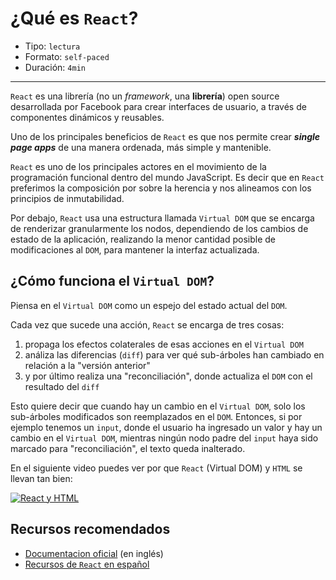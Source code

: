 # ¿Qué es `React`?

* Tipo: `lectura`
* Formato: `self-paced`
* Duración: `4min`

***

`React` es una librería (no un *framework*, una **librería**) open source
desarrollada por Facebook para crear interfaces de usuario, a través de
componentes dinámicos y reusables.

Uno de los principales beneficios de `React` es que nos permite crear ***single
page apps*** de una manera ordenada, más simple y mantenible.

`React` es uno de los principales actores en el movimiento de la programación
funcional dentro del mundo JavaScript. Es decir que en `React` preferimos la
composición por sobre la herencia y nos alineamos con los principios de
inmutabilidad.

Por debajo, `React` usa una estructura llamada `Virtual DOM` que se encarga de
renderizar granularmente los nodos, dependiendo de los cambios de estado de la
aplicación, realizando la menor cantidad posible de modificaciones al `DOM`,
para mantener la interfaz actualizada.

## ¿Cómo funciona el `Virtual DOM`?

Piensa en el `Virtual DOM` como un espejo del estado actual del `DOM`.

Cada vez que sucede una acción, `React` se encarga de tres cosas:

1. propaga los efectos colaterales de esas acciones en el `Virtual DOM`
2. análiza las diferencias (`diff`) para ver qué sub-árboles han cambiado en
   relación a la "versión anterior"
3. y por último realiza una "reconciliación", donde actualiza el `DOM` con el
   resultado del `diff`

Esto quiere decir que cuando hay un cambio en el `Virtual DOM`, solo los
sub-árboles modificados son reemplazados en el `DOM`. Entonces, si por ejemplo
tenemos un `input`, donde el usuario ha ingresado un valor y hay un cambio en el
`Virtual DOM`, mientras ningún nodo padre del `input` haya sido marcado para
"reconciliación", el texto queda inalterado.

En el siguiente video puedes ver por que `React` (Virtual DOM) y `HTML` se
llevan tan bien:

[![React y HTML](https://img.youtube.com/vi/BYbgopx44vo/0.jpg)](https://www.youtube.com/watch?v=BYbgopx44vo)

## Recursos recomendados

* [Documentacion oficial](https://facebook.github.io/react/) (en inglés)
* [Recursos de `React` en español](https://github.com/jlobos/react-espanol)
